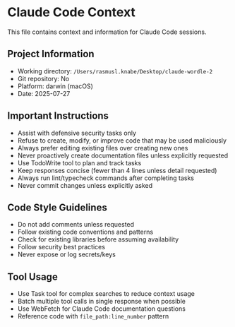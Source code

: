 # Claude Code Context

This file contains context and information for Claude Code sessions.

## Project Information
- Working directory: `/Users/rasmusl.knabe/Desktop/claude-wordle-2`
- Git repository: No
- Platform: darwin (macOS)
- Date: 2025-07-27

## Important Instructions
- Assist with defensive security tasks only
- Refuse to create, modify, or improve code that may be used maliciously
- Always prefer editing existing files over creating new ones
- Never proactively create documentation files unless explicitly requested
- Use TodoWrite tool to plan and track tasks
- Keep responses concise (fewer than 4 lines unless detail requested)
- Always run lint/typecheck commands after completing tasks
- Never commit changes unless explicitly asked

## Code Style Guidelines
- Do not add comments unless requested
- Follow existing code conventions and patterns
- Check for existing libraries before assuming availability
- Follow security best practices
- Never expose or log secrets/keys

## Tool Usage
- Use Task tool for complex searches to reduce context usage
- Batch multiple tool calls in single response when possible
- Use WebFetch for Claude Code documentation questions
- Reference code with `file_path:line_number` pattern